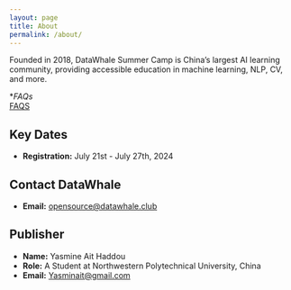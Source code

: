 ```yaml
---
layout: page
title: About
permalink: /about/
---
```

Founded in 2018, DataWhale Summer Camp is China’s largest AI learning community, providing accessible education in machine learning, NLP, CV, and more.

**FAQs*  
[FAQS](https://jesse1337dev.github.io/FAQs/)

## Key Dates

- **Registration:** July 21st - July 27th, 2024



## Contact DataWhale

- **Email:** [opensource@datawhale.club](mailto:opensource@datawhale.club)






## Publisher

- **Name:** Yasmine Ait Haddou
- **Role:** A Student at Northwestern Polytechnical University, China
- **Email:** [Yasminait@gmail.com](mailto:jessahcollabs1@gmail.com)
